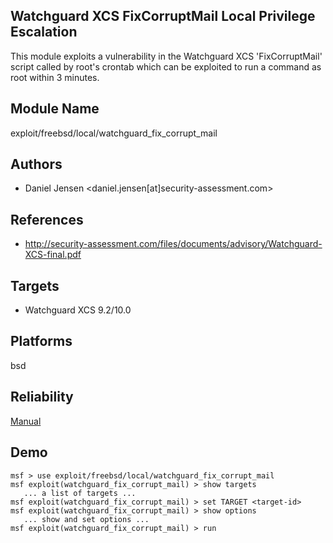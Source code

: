 ## Watchguard XCS FixCorruptMail Local Privilege Escalation

This module exploits a vulnerability in the Watchguard XCS 
'FixCorruptMail' script called by root's crontab which can 
be exploited to run a command as root within 3 minutes.


## Module Name
exploit/freebsd/local/watchguard_fix_corrupt_mail

## Authors
* Daniel Jensen <daniel.jensen[at]security-assessment.com>


## References
* http://security-assessment.com/files/documents/advisory/Watchguard-XCS-final.pdf



## Targets
* Watchguard XCS 9.2/10.0


## Platforms
bsd

## Reliability
[Manual](https://github.com/rapid7/metasploit-framework/wiki/Exploit-Ranking)

## Demo

```
msf > use exploit/freebsd/local/watchguard_fix_corrupt_mail
msf exploit(watchguard_fix_corrupt_mail) > show targets
   ... a list of targets ...
msf exploit(watchguard_fix_corrupt_mail) > set TARGET <target-id>
msf exploit(watchguard_fix_corrupt_mail) > show options
   ... show and set options ...
msf exploit(watchguard_fix_corrupt_mail) > run
```
    
    